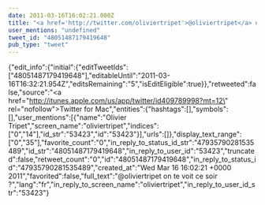 ```yaml
---
date: 2011-03-16T16:02:21.000Z
title: "<a href='http://twitter.com/oliviertripet'>@oliviertripet</a> on te voit ce soir ?″"
user_mentions: "undefined"
tweet_id: "48051487179419648"
pub_type: "tweet"
---
```

{"edit_info":{"initial":{"editTweetIds":["48051487179419648"],"editableUntil":"2011-03-16T16:32:21.954Z","editsRemaining":"5","isEditEligible":true}},"retweeted":false,"source":"<a href=\"http://itunes.apple.com/us/app/twitter/id409789998?mt=12\" rel=\"nofollow\">Twitter for Mac</a>","entities":{"hashtags":[],"symbols":[],"user_mentions":[{"name":"Olivier Tripet","screen_name":"oliviertripet","indices":["0","14"],"id_str":"53423","id":"53423"}],"urls":[]},"display_text_range":["0","35"],"favorite_count":"0","in_reply_to_status_id_str":"47935790281535489","id_str":"48051487179419648","in_reply_to_user_id":"53423","truncated":false,"retweet_count":"0","id":"48051487179419648","in_reply_to_status_id":"47935790281535489","created_at":"Wed Mar 16 16:02:21 +0000 2011","favorited":false,"full_text":"@oliviertripet on te voit ce soir ?","lang":"fr","in_reply_to_screen_name":"oliviertripet","in_reply_to_user_id_str":"53423"}
